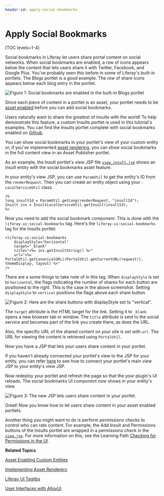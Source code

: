 ```yaml
---
header-id: apply-social-bookmarks
---
```


# Apply Social Bookmarks

[TOC levels=1-4]

<!--
Testing Notes:

The starting example portlet for this tutorial is at ...
liferay-docs/develop/tutorials/code/tutorials-sdk/portlets/asset-framework-02-asset-enable-insults-portlet

On completing this tutorial, the example portlet looks like the portlet at ...
liferay-docs/develop/tutorials/code/tutorials-sdk/portlets/asset-framework-03-end-insults-portlet

Make sure to read their README files.
-->

Social bookmarks in Liferay let users share portal content on social networks. 
When social bookmarks are enabled, a row of icons appears below the content that 
lets users share it with Twitter, Facebook, and Google Plus. You've probably 
seen this before in some of Liferay's built-in portlets. The Blogs portlet is a
good example. The row of share icons appears below each blog entry in the
portlet. 

![Figure 1: Social bookmarks are enabled in the built-in Blogs portlet](../../images/asset-fw-social-bookmarks-icons.png)

Since each piece of content in a portlet is an asset, your portlet needs to be 
[asset enabled](/docs/6-2/tutorials/-/knowledge_base/t/adding-updating-and-deleting-assets-for-custom-entities)
before you can add social bookmarks. 

Users naturally want to share the greatest of insults with the world! To help
demonstrate this feature, a custom Insults portlet is used in this tutorial's
examples. You can find the Insults portlet complete with social bookmarks
enabled on [Github](https://github.com/liferay/liferay-docs/tree/6.2.x/develop/tutorials/code/tutorials-sdk/portlets/asset-framework-03-end-insults-portlet).

You can show social bookmarks in your portlet's view of your custom entity or, if
you've implemented 
[asset rendering](/docs/6-2/tutorials/-/knowledge_base/t/implementing-asset-renderers),
you can show social bookmarks in the full content view in an Asset Publisher
portlet. 

As an example, the Insult portlet's view JSP file
[`view_insult.jsp`](https://github.com/liferay/liferay-docs/blob/6.2.x/develop/tutorials/code/tutorials-sdk/portlets/asset-framework-03-end-insults-portlet/docroot/html/insult/view_insult.jsp)
shows an insult entity with the social bookmarks asset feature. 

In your entity's view JSP, you can use `ParamUtil` to get the entity's ID 
from the `renderRequest`. Then you can create an entity object using your
`-LocalServiceUtil` class. 

    <%
    long insultId = ParamUtil.getLong(renderRequest, "insultId");
    Insult ins = InsultLocalServiceUtil.getInsult(insultId);
    %>
 
Now you need to add the social bookmark component. This is done with the 
`liferay-ui:social-bookmarks` tag. Here's the `liferay-ui:social-bookmarks` tag 
for the Insults portlet:

    <liferay-ui:social-bookmarks
        displayStyle="horizontal"
        target="_blank"
        title="<%= ins.getInsultString() %>"
        url="<%= PortalUtil.getCanonicalURL((PortalUtil.getCurrentURL(request)), themeDisplay, layout) %>" 
    />
 
There are a some things to take note of in this tag. When `displayStyle` is set 
to `horizontal`, the flags indicating the number of shares for each button are 
positioned to the right. This is the case in the above screenshot. Setting 
`displayStyle` to `vertical` positions the flags above each share button.

![Figure 2: Here are the share buttons with `displayStyle` set to `"vertical"`.](../../images/asset-fw-social-bookmarks-icons-vertical.png)

The `target` attribute is the HTML target for the link. Setting it to `_blank`
opens a new browser tab or window. The `title` attribute is sent to the social
service and becomes part of the link you create there, as does the URL. 

Also, the specific URL of the shared content on your site is set with `url`. The 
URL for viewing the content is retrieved using `PortalUtil`.

Now you have a JSP that lets your users share content in your portlet. 

If you haven't already connected your portlet's view to the JSP for your entity,
you can refer [here](/docs/6-2/tutorials/-/knowledge_base/t/relating-assets#creating-a-url-to-your-new-jsp)
to see how to connect your portlet's main view JSP to your entity's view JSP. 

Now redeploy your portlet and refresh the page so that the your plugin's UI
reloads. The social bookmarks UI component now shows in your entity's view. 

![Figure 3: The new JSP lets users share content in your portlet.](../../images/asset-fw-social-bookmarks.png)

Great! Now you know how to let users share content in your asset enabled 
portlets. 

Another thing you might want to do is perform permissions checks to control 
who can rate content. For example, the Add Insult and 
Permissions buttons of the Insults portlet are wrapped in a permissions check in 
the 
[`view.jsp`](https://github.com/liferay/liferay-docs/blob/6.2.x/develop/tutorials/code/tutorials-sdk/portlets/asset-framework-03-end-insults-portlet/docroot/html/insult/view.jsp).
For more information on this, see the Learning Path 
[Checking for Permissions in the UI](/docs/6-2/tutorials/-/knowledge_base/t/checking-for-permissions-in-the-ui).

**Related Topics**

[Asset Enabling Custom Entities](/docs/6-2/tutorials/-/knowledge_base/t/asset-enabling-custom-entities)

[Implementing Asset Renderers](/docs/6-2/tutorials/-/knowledge_base/t/implementing-asset-renderers)

[Liferay UI Taglibs](/docs/6-2/tutorials/-/knowledge_base/t/liferay-ui-taglibs)

[User Interfaces with AlloyUI](/docs/6-2/tutorials/-/knowledge_base/t/alloyui)
